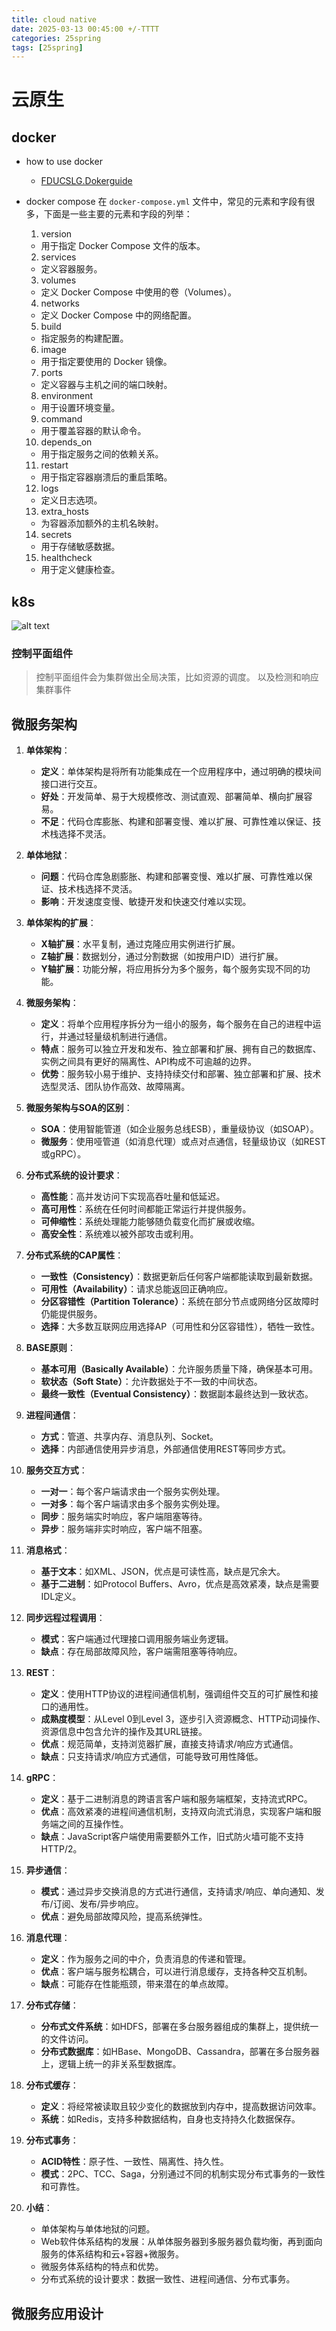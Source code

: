 ```yaml
---
title: cloud native 
date: 2025-03-13 00:45:00 +/-TTTT
categories: 25spring
tags: [25spring]
---
```

# 云原生
## docker
* how to use docker
  * [FDUCSLG.Dokerguide](https://comp101.fducslg.com/tools/docker)
* docker compose
  在 `docker-compose.yml` 文件中，常见的元素和字段有很多，下面是一些主要的元素和字段的列举：

  1. version
  - 用于指定 Docker Compose 文件的版本。

  2. services
  - 定义容器服务。

  3. volumes
  - 定义 Docker Compose 中使用的卷（Volumes）。

  4. networks
  - 定义 Docker Compose 中的网络配置。

  5. build
  - 指定服务的构建配置。

  6. image
  - 用于指定要使用的 Docker 镜像。

  7. ports
  - 定义容器与主机之间的端口映射。

  8. environment
  - 用于设置环境变量。

  9. command
  - 用于覆盖容器的默认命令。

  10. depends_on
  - 用于指定服务之间的依赖关系。

  11. restart
  - 用于指定容器崩溃后的重启策略。

  12. logs
  - 定义日志选项。

  13. extra_hosts
  - 为容器添加额外的主机名映射。


  14.  secrets
  - 用于存储敏感数据。

  15.  healthcheck
  - 用于定义健康检查。
## k8s
![alt text](https://raw.githubusercontent.com/huazZengblog/huazZengblog.github.io/main/_posts/img/cloud/k8s.png)
### 控制平面组件
> 控制平面组件会为集群做出全局决策，比如资源的调度。 以及检测和响应集群事件

## 微服务架构

1. **单体架构**：
    - **定义**：单体架构是将所有功能集成在一个应用程序中，通过明确的模块间接口进行交互。
    - **好处**：开发简单、易于大规模修改、测试直观、部署简单、横向扩展容易。
    - **不足**：代码仓库膨胀、构建和部署变慢、难以扩展、可靠性难以保证、技术栈选择不灵活。

2. **单体地狱**：
    - **问题**：代码仓库急剧膨胀、构建和部署变慢、难以扩展、可靠性难以保证、技术栈选择不灵活。
    - **影响**：开发速度变慢、敏捷开发和快速交付难以实现。

3. **单体架构的扩展**：
    - **X轴扩展**：水平复制，通过克隆应用实例进行扩展。
    - **Z轴扩展**：数据划分，通过分割数据（如按用户ID）进行扩展。
    - **Y轴扩展**：功能分解，将应用拆分为多个服务，每个服务实现不同的功能。

4. **微服务架构**：
    - **定义**：将单个应用程序拆分为一组小的服务，每个服务在自己的进程中运行，并通过轻量级机制进行通信。
    - **特点**：服务可以独立开发和发布、独立部署和扩展、拥有自己的数据库、实例之间具有更好的隔离性、API构成不可逾越的边界。
    - **优势**：服务较小易于维护、支持持续交付和部署、独立部署和扩展、技术选型灵活、团队协作高效、故障隔离。

5. **微服务架构与SOA的区别**：
    - **SOA**：使用智能管道（如企业服务总线ESB），重量级协议（如SOAP）。
    - **微服务**：使用哑管道（如消息代理）或点对点通信，轻量级协议（如REST或gRPC）。

6. **分布式系统的设计要求**：
    - **高性能**：高并发访问下实现高吞吐量和低延迟。
    - **高可用性**：系统在任何时间都能正常运行并提供服务。
    - **可伸缩性**：系统处理能力能够随负载变化而扩展或收缩。
    - **高安全性**：系统难以被外部攻击或利用。

7. **分布式系统的CAP属性**：
    - **一致性（Consistency）**：数据更新后任何客户端都能读取到最新数据。
    - **可用性（Availability）**：请求总能返回正确响应。
    - **分区容错性（Partition Tolerance）**：系统在部分节点或网络分区故障时仍能提供服务。
    - **选择**：大多数互联网应用选择AP（可用性和分区容错性），牺牲一致性。

8. **BASE原则**：
    - **基本可用（Basically Available）**：允许服务质量下降，确保基本可用。
    - **软状态（Soft State）**：允许数据处于不一致的中间状态。
    - **最终一致性（Eventual Consistency）**：数据副本最终达到一致状态。

9. **进程间通信**：
    - **方式**：管道、共享内存、消息队列、Socket。
    - **选择**：内部通信使用异步消息，外部通信使用REST等同步方式。

10. **服务交互方式**：
    - **一对一**：每个客户端请求由一个服务实例处理。
    - **一对多**：每个客户端请求由多个服务实例处理。
    - **同步**：服务端实时响应，客户端阻塞等待。
    - **异步**：服务端非实时响应，客户端不阻塞。

11. **消息格式**：
    - **基于文本**：如XML、JSON，优点是可读性高，缺点是冗余大。
    - **基于二进制**：如Protocol Buffers、Avro，优点是高效紧凑，缺点是需要IDL定义。

12. **同步远程过程调用**：
    - **模式**：客户端通过代理接口调用服务端业务逻辑。
    - **缺点**：存在局部故障风险，客户端需阻塞等待响应。

13. **REST**：
    - **定义**：使用HTTP协议的进程间通信机制，强调组件交互的可扩展性和接口的通用性。
    - **成熟度模型**：从Level 0到Level 3，逐步引入资源概念、HTTP动词操作、资源信息中包含允许的操作及其URL链接。
    - **优点**：规范简单，支持浏览器扩展，直接支持请求/响应方式通信。
    - **缺点**：只支持请求/响应方式通信，可能导致可用性降低。

14. **gRPC**：
    - **定义**：基于二进制消息的跨语言客户端和服务端框架，支持流式RPC。
    - **优点**：高效紧凑的进程间通信机制，支持双向流式消息，实现客户端和服务端之间的互操作性。
    - **缺点**：JavaScript客户端使用需要额外工作，旧式防火墙可能不支持HTTP/2。

15. **异步通信**：
    - **模式**：通过异步交换消息的方式进行通信，支持请求/响应、单向通知、发布/订阅、发布/异步响应。
    - **优点**：避免局部故障风险，提高系统弹性。

16. **消息代理**：
    - **定义**：作为服务之间的中介，负责消息的传递和管理。
    - **优点**：客户端与服务松耦合，可以进行消息缓存，支持各种交互机制。
    - **缺点**：可能存在性能瓶颈，带来潜在的单点故障。

17. **分布式存储**：
    - **分布式文件系统**：如HDFS，部署在多台服务器组成的集群上，提供统一的文件访问。
    - **分布式数据库**：如HBase、MongoDB、Cassandra，部署在多台服务器上，逻辑上统一的非关系型数据库。

18. **分布式缓存**：
    - **定义**：将经常被读取且较少变化的数据放到内存中，提高数据访问效率。
    - **系统**：如Redis，支持多种数据结构，自身也支持持久化数据保存。

19. **分布式事务**：
    - **ACID特性**：原子性、一致性、隔离性、持久性。
    - **模式**：2PC、TCC、Saga，分别通过不同的机制实现分布式事务的一致性和可靠性。

20. **小结**：
    - 单体架构与单体地狱的问题。
    - Web软件体系结构的发展：从单体服务器到多服务器负载均衡，再到面向服务的体系结构和云+容器+微服务。
    - 微服务体系结构的特点和优势。
    - 分布式系统的设计要求：数据一致性、进程间通信、分布式事务。




## 微服务应用设计